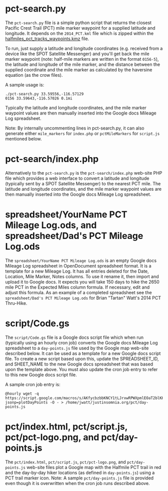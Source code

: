 pct-search.py
=============
The `pct-search.py` file is a simple python script that returns the closest
Pacific Crest Trail (PCT) mile marker waypoint for a supplied latitude and
longitude. It depends on the `2014_PCT.kml` file which is zipped within the
[halfmiles_pct_tracks_waypoints.kmz](http://www.pctmap.net/google/) file.

To run, just supply a latitude and longitude coordinates (e.g. received from a
device like the SPOT Satellite Messenger) and you'll get back the mile marker
waypoint (note: half-mile markers are written in the format `0156-5`), the
latitude and longitude of the mile marker, and the distance between the
supplied coordinate and the mile marker as calculated by the haversine equation
(as the crow files).

A sample usage is:
```
./pct-search.py 33.59556,-116.57129
0156 33.59643,-116.57026 0.1mi
```

Typically the latitude and longitude coordinates, and the mile marker waypoint
values are then manually inserted into the Google docs Mileage Log spreadsheet.

Note: By internally uncommenting lines in pct-search.py, it can also generate
either `mile_markers` for `index.php` or `pctMileMarkers` for `script.js`
mentioned below.

pct-search/index.php
====================
Alternatively to the `pct-search.py` is the `pct-search/index.php` web-site
PHP file which provides a web interface to convert a latitude and longitude
(typically sent by a SPOT Satellite Messenger) to the nearest PCT mile. The
latitude and longitude coordinates, and the mile marker waypoint values are
then manually inserted into the Google docs Mileage Log spreadsheet.

spreadsheet/YourName PCT Mileage Log.ods, and spreadsheet/Dad's PCT Mileage Log.ods
===================================================================================
The `spreadsheet/YourName PCT Mileage Log.ods` is an empty Google docs Mileage
Log spreadsheet in OpenDocument spreadsheet format. It is a template for a new
Mileage Log. It has all entries deleted for the Date, Location, Mile Marker,
Notes columns. To use it rename it, then import and upload it to Google docs.
It expects you will take 150 days to hike the 2650 mile PCT in the Expected
Miles column formula. If necessary, edit and adjust this formula. As an example
of a completed spreadsheet see the `spreadsheet/Dad's PCT Mileage Log.ods` for
Brian "Tartan" Watt's 2014 PCT Thru-Hike. 

script/Code.gs
==============
The `script/Code.gs` file is a Google docs script file which when run
(typically using an hourly cron job) converts the Google docs Mileage Log
spreadsheet to a `day-points.js` file used by the Google map web-site described
below. It can be used as a template for a new Google docs script file. To
create a new script based upon this, update the SPREADSHEET_ID, and SHEET_NAME
to the new Google docs spreadsheet that was based upon the template above. You
must also update the cron job entry to refer to this new Google docs script
file.

A sample cron job entry is:
```
@hourly wget -q https://script.google.com/macros/s/AKfycbzbbKNCY1tLJrxwRPWXpmlEOaT2blKHBeAsBATn7mfQVPxTsALxukk/exec?jsonp=plotDayPoints -O - > /home/jwatt/justinsomnia.org/pct/day-points.js
```

pct/index.html, pct/script.js, pct/pct-logo.png, and pct/day-points.js
======================================================================
The `pct/index.html`, `pct/script.js`, `pct/pct-logo.png`, and
`pct/day-points.js` web-site files plot a Google map with the Halfmile PCT
trail in red and the day-by-day hiker locations (as defined in `day-points.js`)
using a PCT trail marker icon. Note: A sample `pct/day-points.js` file is
provided even though it is overwritten when the cron job runs described above.
